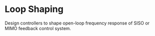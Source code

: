 # **Loop Shaping**

Design controllers to shape open-loop frequency response of SISO or MIMO feedback control system.
